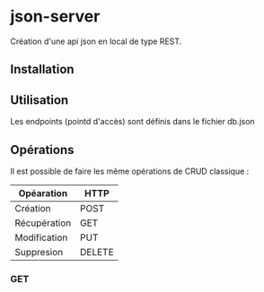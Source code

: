 # json-server

Création d'une api json en local de type REST.

## Installation



## Utilisation 

Les endpoints (pointd d'accès) sont définis dans le fichier db.json


## Opérations 

Il est possible de faire les même opérations de CRUD classique : 

| Opéaration | HTTP |
| ---------- | ----- |
| Création | POST |
| Récupération | GET |
| Modification | PUT |
| Suppresion | DELETE |

### GET
